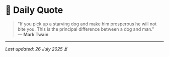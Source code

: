 # 📜 Daily Quote

> "If you pick up a starving dog and make him prosperous he will not bite you. This is the principal difference between a dog and man."  
> — **Mark Twain**

---

_Last updated: 26 July 2025 ⏳_
